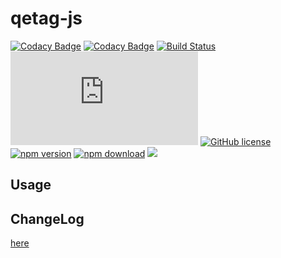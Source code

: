 # qetag-js

[![Codacy Badge](https://api.codacy.com/project/badge/Grade/e4e9326b8c0f4ca6b232f26d9e108596)](https://app.codacy.com/app/geeeger/qetag-js?utm_source=github.com&utm_medium=referral&utm_content=geeeger/qetag-js&utm_campaign=Badge_Grade_Settings)
[![Codacy Badge](https://api.codacy.com/project/badge/Grade/12ae8b47df824f3ebd55ce4b10958589)](https://app.codacy.com/app/geeeger/qetag-js?utm_source=github.com&utm_medium=referral&utm_content=geeeger/qetag-js&utm_campaign=Badge_Grade_Dashboard)
[![Build Status](https://travis-ci.org/geeeger/qetag-js.svg?branch=master)](https://travis-ci.org/geeeger/qetag-js) [![gzip](https://badge-size.herokuapp.com/geeeger/qetag-js/master/lib/index.js?compression=gzip&style=flat-square)](https://github.com/geeeger/qetag-js/tree/master/lib) [![GitHub license](https://img.shields.io/badge/license-MIT-blue.svg)](https://github.com/geeeger/qetag-js/blob/master/LICENSE) [![npm version](https://img.shields.io/npm/v/qetag-js.svg?style=flat)](https://www.npmjs.com/package/qetag-js) [![npm download](https://img.shields.io/npm/dw/qetag-js.svg)](https://www.npmjs.com/package/qetag-js) ![](https://img.shields.io/codecov/c/github/geeeger/qetag-js.svg)


## Usage



## ChangeLog

[here](./CHANGELOG.md)
